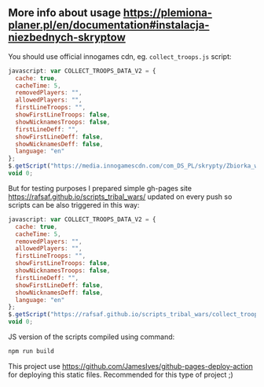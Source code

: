 ## More info about usage https://plemiona-planer.pl/en/documentation#instalacja-niezbednych-skryptow

You should use official innogames cdn, eg. `collect_troops.js` script:

```js
javascript: var COLLECT_TROOPS_DATA_V2 = {
  cache: true,
  cacheTime: 5,
  removedPlayers: "",
  allowedPlayers: "",
  firstLineTroops: "",
  showFirstLineTroops: false,
  showNicknamesTroops: false,
  firstLineDeff: "",
  showFirstLineDeff: false,
  showNicknamesDeff: false,
  language: "en"
};
$.getScript("https://media.innogamescdn.com/com_DS_PL/skrypty/Zbiorka_wojska_i_obrony.js");
void 0;
```

But for testing purposes I prepared simple gh-pages site https://rafsaf.github.io/scripts_tribal_wars/ updated on every push so scripts can be also triggered in this way:

```js
javascript: var COLLECT_TROOPS_DATA_V2 = {
  cache: true,
  cacheTime: 5,
  removedPlayers: "",
  allowedPlayers: "",
  firstLineTroops: "",
  showFirstLineTroops: false,
  showNicknamesTroops: false,
  firstLineDeff: "",
  showFirstLineDeff: false,
  showNicknamesDeff: false,
  language: "en"
};
$.getScript("https://rafsaf.github.io/scripts_tribal_wars/collect_troops_v2.js");
void 0;
```

JS version of the scripts compiled using command:

```bash
npm run build
```

This project use https://github.com/JamesIves/github-pages-deploy-action for deploying this static files. Recommended for this type of project ;)